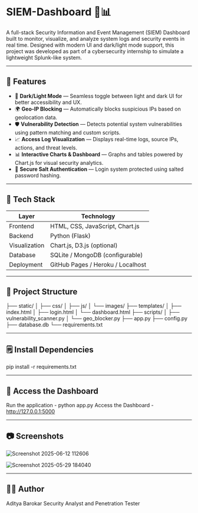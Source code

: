 # SIEM-Dashboard 🔐📊

A full-stack Security Information and Event Management (SIEM) Dashboard built to monitor, visualize, and analyze system logs and security events in real time. Designed with modern UI and dark/light mode support, this project was developed as part of a cybersecurity internship to simulate a lightweight Splunk-like system.

---

## 🔧 Features

- 🌙 **Dark/Light Mode** — Seamless toggle between light and dark UI for better accessibility and UX.  
- 🌍 **Geo-IP Blocking** — Automatically blocks suspicious IPs based on geolocation data.  
- 🛡️ **Vulnerability Detection** — Detects potential system vulnerabilities using pattern matching and custom scripts.  
- 📈 **Access Log Visualization** — Displays real-time logs, source IPs, actions, and threat levels.  
- 📊 **Interactive Charts & Dashboard** — Graphs and tables powered by Chart.js for visual security analytics.  
- 🔐 **Secure Salt Authentication** — Login system protected using salted password hashing.

---

## 🧰 Tech Stack

| Layer           | Technology                      |
|----------------|----------------------------------|
| Frontend       | HTML, CSS, JavaScript, Chart.js  |
| Backend        | Python (Flask)                   |
| Visualization  | Chart.js, D3.js (optional)       |
| Database       | SQLite / MongoDB (configurable)  |
| Deployment     | GitHub Pages / Heroku / Localhost|

---

## 📂 Project Structure

├── static/ 
│ ├── css/ 
│ ├── js/ 
│ └── images/ 
├── templates/ 
│ ├── index.html 
│ ├── login.html 
│ └── dashboard.html 
├── scripts/ 
│ ├── vulnerability_scanner.py 
│ └── geo_blocker.py 
├── app.py 
├── config.py 
├── database.db 
└── requirements.txt 

---

## 🗒️ Install Dependencies

pip install -r requirements.txt

---

## 📄 Access the Dashboard

Run the application - python app.py 
Access the Dashboard - http://127.0.0.1:5000

---

## 📷 Screenshots

![Screenshot 2025-06-12 112606](https://github.com/user-attachments/assets/0417c267-7f74-47a2-931c-c77d75bdca02)

![Screenshot 2025-05-29 184040](https://github.com/user-attachments/assets/09bd2fed-6299-4a59-9a4a-acdac80ee22e)

---

## 🙋‍♂️ Author
Aditya Barokar
Security Analyst and Penetration Tester
